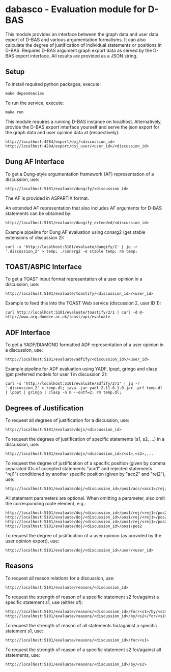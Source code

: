 # dabasco - Evaluation module for D-BAS

This module provides an interface between the graph data and user data export of D-BAS and various argumentation formalisms. It can also calculate the degree of justification of individual statements or positions in D-BAS. Requires D-BAS argument graph export data as served by the D-BAS export interface. All results are provided as a JSON string.

## Setup

To install required python packages, execute:

    make dependencies
    
To run the service, execute:

    make run
    
This module requires a running D-BAS instance on localhost.
Alternatively, provide the D-BAS export interface yourself and serve the json
export for the graph data and user opinion data at (respectively):

    http://localhost:4284/export/doj/<discussion_id>
    http://localhost:4284/export/doj_user/<user_id>/<discussion_id>
    
## Dung AF Interface

To get a Dung-style argumentation framework (AF) representation of a discussion, use:

    http://localhost:5101/evaluate/dungify/<discussion_id>    

The AF is provided in ASPARTIX format.

An extended AF representation that also includes AF arguments for D-BAS statements can be obtained by:
 
    http://localhost:5101/evaluate/dungify_extended/<discussion_id>
     
Example pipeline for Dung AF evaluation using conarg2 (get stable extensions of discussion 2):

    curl -s 'http://localhost:5101/evaluate/dungify/2' | jq -r '.discussion_2' > temp; ./conarg2 -e stable temp; rm temp;

## TOAST/ASPIC Interface

To get a TOAST input format representation of a user opinion in a discussion, use:

    http://localhost:5101/evaluate/toastify/<discussion_id>/<user_id>
     
Example to feed this into the TOAST Web service (discussion 2, user ID 1):

    curl http://localhost:5101/evaluate/toastify/2/1 | curl -d @- http://www.arg.dundee.ac.uk/toast/api/evaluate
    
## ADF Interface

To get a YADF/DIAMOND formatted ADF representation of a user opinion in a discussion, use:
 
    http://localhost:5101/evaluate/adfify/<discussion_id>/<user_id>
         
Example pipeline for ADF evaluation using YADF, lpopt, gringo and clasp (get preferred models for user 1 in discussion 2):

    curl -s 'http://localhost:5101/evaluate/adfify/2/1' | jq -r '.discussion_2' > temp.dl; java -jar yadf_2.11-0.1.0.jar -prf temp.dl | lpopt | gringo | clasp -n 0 --outf=2; rm temp.dl;    

## Degrees of Justification

To request all degrees of justification for a discussion, use:

    http://localhost:5101/evaluate/dojs/<discussion_id>
    
To request the degrees of justification of specific statements (s1, s2, ...) in a discussion, use:

    http://localhost:5101/evaluate/dojs/<discussion_id>/<s1>,<s2>,...

To request the degree of justification of a specific position (given by comma separated IDs of accepted statements "acc1" and rejected statements "rej1") conditioned by another specific position (given by "acc2" and "rej2"), use:

    http://localhost:5101/evaluate/doj/<discussion_id>/pos1/acc/<acc1>/rej/<rej1>/pos2/acc/<acc2>/rej/<rej2>
    
All statement parameters are optional. When omitting a parameter, also omit the corresponding route element, e.g.:

    http://localhost:5101/evaluate/doj/<discussion_id>/pos1/rej/<rej1>/pos2/acc/<acc2>/rej/<rej2>
    http://localhost:5101/evaluate/doj/<discussion_id>/pos1/rej/<rej1>/pos2/acc/<acc2>
    http://localhost:5101/evaluate/doj/<discussion_id>/pos1/rej/<rej1>/pos2
    http://localhost:5101/evaluate/doj/<discussion_id>/pos1/pos2

To request the degree of justification of a user opinion (as provided by the user opinion export), use:

    http://localhost:5101/evaluate/doj/<discussion_id>/user/<user_id>

## Reasons

To request all reason relations for a discussion, use:

    http://localhost:5101/evaluate/reasons/<discussion_id>

To request the strength of reason of a specific statement s2 for/against a specific statement s1, use (either of):

    http://localhost:5101/evaluate/reasons/<discussion_id>/for/<s1>/by/<s2>
    http://localhost:5101/evaluate/reasons/<discussion_id>/by/<s2>/for/<s1>
                                             
To request the strength of reason of all statements for/against a specific statement s1, use:

    http://localhost:5101/evaluate/reasons/<discussion_id>/for/<s1>
        
To request the strength of reason of a specific statement s2 for/against all statements, use:

    http://localhost:5101/evaluate/reasons/<discussion_id>/by/<s2>
    
